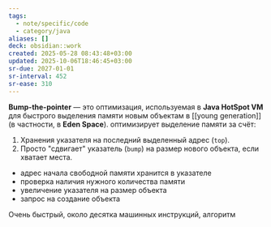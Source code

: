 ```yaml
---
tags:
  - note/specific/code
  - category/java
aliases: []
deck: obsidian::work
created: 2025-05-28 08:43:48+03:00
updated: 2025-10-06T18:46:45+03:00
sr-due: 2027-01-01
sr-interval: 452
sr-ease: 310
---
```


**Bump-the-pointer**
—
это оптимизация, используемая в **Java HotSpot VM** для быстрого выделения памяти новым объектам в [[young generation]] (в частности, в **Eden Space**).
оптимизирует выделение памяти за счёт:
1. Хранения указателя на последний выделенный адрес (`top`).
2. Просто "сдвигает" указатель (`bump`) на размер нового объекта, если хватает места.

- адрес начала свободной памяти хранится в указателе
- проверка наличия нужного количества памяти
- увеличение указателя на размер объекта
- запрос на создание объекта

Очень быстрый, около десятка машинных инструкций, алгоритм
